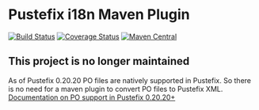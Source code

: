 Pustefix i18n Maven Plugin
============================

[![Build Status](https://travis-ci.org/sdstoehr/pustefix-i18n-maven-plugin.png?branch=master)](https://travis-ci.org/sdstoehr/pustefix-i18n-maven-plugin)
[![Coverage Status](https://coveralls.io/repos/sdstoehr/pustefix-i18n-maven-plugin/badge.svg)](https://coveralls.io/r/sdstoehr/pustefix-i18n-maven-plugin)
[![Maven Central](https://img.shields.io/maven-central/v/de.sstoehr/pustefix-i18n-maven-plugin.svg)](http://mvnrepository.com/artifact/de.sstoehr/pustefix-i18n-maven-plugin)

## This project is no longer maintained

As of Pustefix 0.20.20 PO files are natively supported in Pustefix. So there is no need for a maven plugin to convert PO files to Pustefix XML. [Documentation on PO support in Pustefix 0.20.20+](https://pustefix-projects.github.io/documentation/0.20.x/reference.html#xslt.messages.tags)
